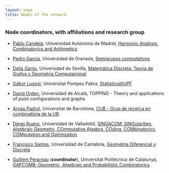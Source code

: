 ```yaml
---
layout: page
title: Nodes of the network
---
```


<!--<p class="message">

</p>-->

### Node coordinators, with affiliations and research group

- [Pablo Candela](https://verso.mat.uam.es/~pablo.candela/), Universidad Autónoma de Madrid, [Harmonic Analysis, Combinatorics and Arithmetics](https://matematicas.uam.es/~fernando.chamizo/grant/overview.html)

- [Pedro García](https://www.ugr.es/local/pedro), Universidad de Granada, [Semigrupos conmutativos](https://semigrupos.ugr.es)

- [Delia Garijo](https://personal.us.es/dgarijo/), Universidad de Sevilla, [Matemática Discreta: Teoria de Grafos y Geometria Computacional](https://investigacion.us.es/sisius/grupo/FQM164)

- [Gábor Lugosi](https://www.econ.upf.edu/~lugosi/), Universitat Pompeu Fabra, [Statistics@UPF](https://sites.google.com/view/stats-upf/)

- [David Orden](https://ordend.web.uah.es), Universidad de Alcalá, TOPPING - Theory and applications of point configurations and graphs

- [Arnau Padrol](https://webusers.imj-prg.fr/~arnau.padrol/), Universitat de Barcelona, [CUB - Grup de recerca en combinatòria de la UB](https://www.ub.edu/comb/)

- [Diego Ruano](https://www.singacom.uva.es/~ruano/), Universidad de Valladolid, [SINGACOM: SINGularities, Algebraic Geometry, COmmutative Algebra, COding, COMbinatorics, COMputation and Optimization](http://www.singacom.uva.es/EN/index.php)

- [Francisco Santos](https://personales.unican.es/santosf/), Universidad de Cantabria, [Geometria Diferencial y Discreta](https://web.unican.es/portal-investigador/grupos/detalle-grupo?g=709)

- [Guillem Perarnau](https://web.mat.upc.edu/guillem.perarnau/) (**coordinator**), Universitat Politècnica de Catalunya, [GAPCOMB: Geometric, Algebraic and Probabilistic Combinatorics](https://gapcomb.upc.edu/en)
